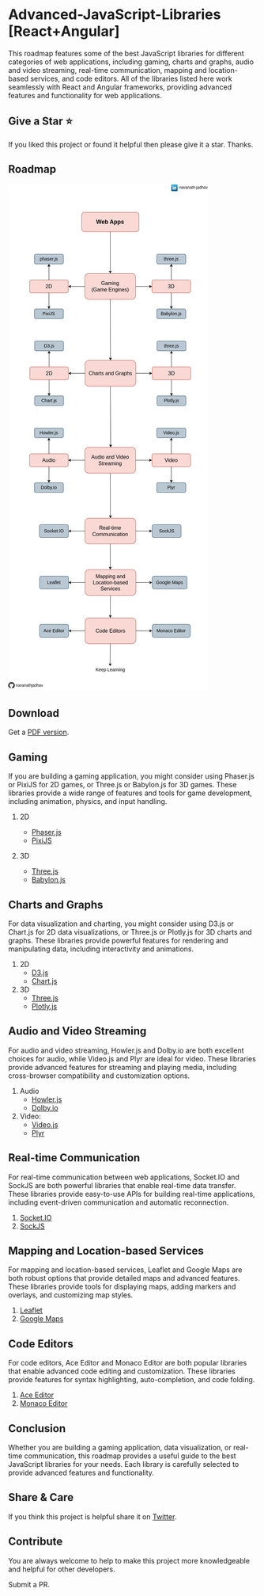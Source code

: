 # Advanced-JavaScript-Libraries [React+Angular]

This roadmap features some of the best JavaScript libraries for different categories of web applications, including gaming, charts and graphs, audio and video streaming, real-time communication, mapping and location-based services, and code editors. All of the libraries listed here work seamlessly with React and Angular frameworks, providing advanced features and functionality for web applications.

## Give a Star ⭐

If you liked this project or found it helpful then please give it a star.
Thanks.

## Roadmap

![Roadmap](./Advanced-JavaScript-Libraries.png)

## Download

Get a [PDF version](./Advanced-JavaScript-Libraries.pdf).

## Gaming

If you are building a gaming application, you might consider using Phaser.js or PixiJS for 2D games, or Three.js or Babylon.js for 3D games. These libraries provide a wide range of features and tools for game development, including animation, physics, and input handling.

1.  2D

    - [Phaser.js](https://github.com/photonstorm/phaser)
    - [PixiJS](https://github.com/pixijs/pixi.js)

2.  3D
    - [Three.js](https://github.com/mrdoob/three.js/)
    - [Babylon.js](https://github.com/BabylonJS/Babylon.js/)

## Charts and Graphs

For data visualization and charting, you might consider using D3.js or Chart.js for 2D data visualizations, or Three.js or Plotly.js for 3D charts and graphs. These libraries provide powerful features for rendering and manipulating data, including interactivity and animations.

1.  2D
    - [D3.js](https://github.com/d3/d3)
    - [Chart.js](https://github.com/chartjs/Chart.js)
2.  3D
    - [Three.js](https://github.com/mrdoob/three.js/)
    - [Plotly.js](https://github.com/plotly/plotly.js/)

## Audio and Video Streaming

For audio and video streaming, Howler.js and Dolby.io are both excellent choices for audio, while Video.js and Plyr are ideal for video. These libraries provide advanced features for streaming and playing media, including cross-browser compatibility and customization options.

1.  Audio
    - [Howler.js](https://github.com/goldfire/howler.js)
    - [Dolby.io](https://dolby.io)
2.  Video:
    - [Video.js](https://github.com/videojs/video.js)
    - [Plyr](https://github.com/sampotts/plyr)

## Real-time Communication

For real-time communication between web applications, Socket.IO and SockJS are both powerful libraries that enable real-time data transfer. These libraries provide easy-to-use APIs for building real-time applications, including event-driven communication and automatic reconnection.

1. [Socket.IO](https://socket.io/)
2. [SockJS](https://github.com/sockjs/sockjs-client)

## Mapping and Location-based Services

For mapping and location-based services, Leaflet and Google Maps are both robust options that provide detailed maps and advanced features. These libraries provide tools for displaying maps, adding markers and overlays, and customizing map styles.

1. [Leaflet](https://github.com/Leaflet/Leaflet)
2. [Google Maps](https://developers.google.com/maps/documentation/javascript/overview)

## Code Editors

For code editors, Ace Editor and Monaco Editor are both popular libraries that enable advanced code editing and customization. These libraries provide features for syntax highlighting, auto-completion, and code folding.

1. [Ace Editor](https://github.com/ajaxorg/ace)
2. [Monaco Editor](https://github.com/microsoft/monaco-editor)

## Conclusion

Whether you are building a gaming application, data visualization, or real-time communication, this roadmap provides a useful guide to the best JavaScript libraries for your needs. Each library is carefully selected to provide advanced features and functionality.

## Share & Care

If you think this project is helpful share it on [Twitter](https://twitter.com/intent/tweet?url=https://github.com/navanathjadhav/Advanced-JavaScript-Libraries).

## Contribute

You are always welcome to help to make this project more knowledgeable and helpful for other developers.

Submit a PR.
